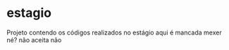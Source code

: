 # estagio
Projeto contendo os códigos realizados no estágio
aqui é mancada mexer né? não aceita não
